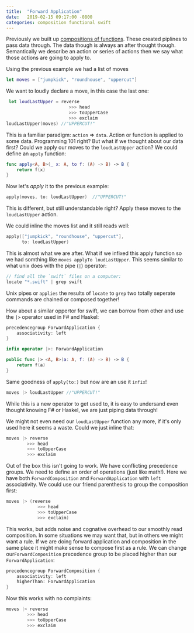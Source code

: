 ```yaml
---
title:  "Forward Application"
date:   2019-02-15 09:17:00 -0800
categories: composition functional swift
---
```


 Previously we built up [compositions of functions](/composition/functional/swift/forward-composition/).  These created piplines to pass data through.  The data though is always an after thought though.  Semantically we describe an action or series of actions then we say what those actions are going to apply to.

 Using the previous example we had a list of moves
 
 ```swift
 let moves = ["jumpkick", "roundhouse", "uppercut"]
```

We want to loudly declare a move, in this case the last one:

```swift
 let loudLastUpper = reverse 
                        >>> head 
                        >>> toUpperCase 
                        >>> exclaim
loudLastUpper(moves) //"UPPERCUT!"
```

This is a familiar paradigm: `action` => `data`.  Action or function is applied to some data.  Programming 101 right?  But what if we thought about our data first?  Could we apply our moves to the `loudLastUpper` action?  We could define an `apply` function:

```swift
func apply<A, B>(_ x: A, to f: (A) -> B) -> B {
    return f(x)
}
```

Now let's _apply_ it to the previous example:

```swift
apply(moves, to: loudLastUpper)  //"UPPERCUT!"
```

This is different, but still understandable right?  Apply these moves to the `loudLastUpper` action.

We could inline the moves list and it still reads well:

```swift
apply(["jumpkick", "roundhouse", "uppercut"],
      to: loudLastUpper)
```

This is almost what we are after.  What if we infixed this apply function so we had somthing like `moves applyTo loudLastUpper`.  This seems similar to what unix does with the pipe (`|`) operator: 

```swift
// find all the `swift` files on a computer:
locate "*.swift" | grep swift
```

Unix pipes or `applies` the results of `locate` to `grep` two totally seperate commands are chained or composed together!

How about a similar oppertor for swift, we can borrow from other and use the `|>` operator used in F# and Haskel:

```swift
precedencegroup ForwardApplication {
    associativity: left
}

infix operator |>: ForwardApplication

public func |> <A, B>(a: A, f: (A) -> B) -> B {
    return f(a)
}
```

Same goodness of `apply(to:)` but now are an use it `infix`!

```swift
moves |> loudLastUpper //"UPPERCUT!"
```

While this is a new operator to get used to, it is easy to undersand even thought knowing F# or Haskel, we are just piping data through!

We might not even need our `loudLastUpper` function any more, if it's only used here it seems a waste.  Could we just inline that:

```swift
moves |> reverse
        >>> head
        >>> toUpperCase
        >>> exclaim
```

Out of the box this isn't going to work.  We have conflicting precedence groups.  We need to define an order of operations (just like math!).  Here we have both `ForwardComposition` and `ForwardApplication` with `left` associativity.  We could use our friend parenthesis to group the composition first:

```swift
moves |> (reverse
            >>> head
            >>> toUpperCase
            >>> exclaim)
```

This works, but adds noise and cognative overhead to our smoothly read composition.  In some situations we may want that, but in others we might want a rule.  If we are doing forward application and composition in the same place it might make sense to compose first as a rule.  We can change our`ForwardComposition` precedence group to be placed higher than our `ForwardApplication`:

```swift
precedencegroup ForwardComposition {
    associativity: left
    higherThan: ForwardApplication
}
```

Now this works with no complaints:

```swift
moves |> reverse
        >>> head
        >>> toUpperCase
        >>> exclaim
```